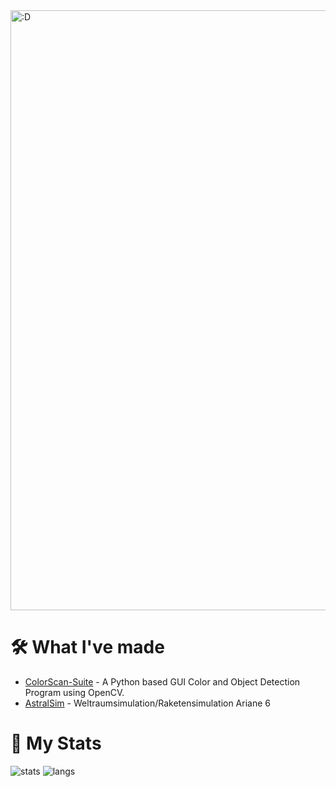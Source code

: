 <img src="https://i.redd.it/f4kfjhosnu991.gif" alt=":D" style="width: 100vw;" />

# 🛠️ What I've made
- [ColorScan-Suite](https://github.com/CROXY04/ColorScan-Suite) - A Python based  GUI Color and Object Detection Program using OpenCV.
- [AstralSim](https://github.com/CROXY04/AstralSim) - Weltraumsimulation/Raketensimulation Ariane 6

# 📜 My Stats

![stats](https://github-readme-stats.vercel.app/api/?username=CROXY04&theme=github_dark&show_icons=true&count_private=true&include_all_commits=true)
![langs](https://github-readme-stats.vercel.app/api/top-langs/?username=CROXY04&layout=compact&hide=html&theme=github_dark&langs_count=8)

<!--
**CROXY04/CROXY04** is a ✨ _special_ ✨ repository because its `README.md` (this file) appears on your GitHub profile.

Here are some ideas to get you started:

- 🔭 I’m currently working on ...
- 🌱 I’m currently learning ...
- 👯 I’m looking to collaborate on ...
- 🤔 I’m looking for help with ...
- 💬 Ask me about ...
- 📫 How to reach me: ...
- 😄 Pronouns: ...
- ⚡ Fun fact: ...
-->
